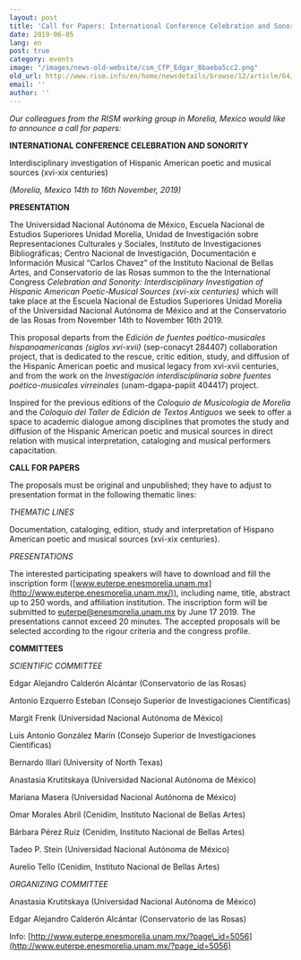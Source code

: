 ```yaml
---
layout: post
title: 'Call for Papers: International Conference Celebration and Sonority (Morelia, Mexico 14th to 16th November, 2019)'
date: 2019-06-05
lang: en
post: true
category: events
image: "/images/news-old-website/csm_CfP_Edgar_8baeba5cc2.png"
old_url: http://www.rism.info/en/home/newsdetails/browse/12/article/64/call-for-papers-international-conference-celebration-and-sonority-morelia-mexico-14th-to-16th-nov.html
email: ''
author: ''
---
```


_Our colleagues from the RISM working group in Morelia, Mexico would like to announce a call for papers:_

**INTERNATIONAL CONFERENCE CELEBRATION AND SONORITY**

Interdisciplinary investigation of Hispanic American poetic and musical sources (xvi-xix centuries)

_(Morelia, Mexico 14th to 16th November, 2019)_

**PRESENTATION**

The Universidad Nacional Autónoma de México, Escuela Nacional de Estudios Superiores Unidad Morelia, Unidad de Investigación sobre Representaciones Culturales y Sociales, Instituto de Investigaciones Bibliográficas; Centro Nacional de Investigación, Documentación e Información Musical “Carlos Chavez” of the Instituto Nacional de Bellas Artes, and Conservatorio de las Rosas summon to the the International Congress _Celebration and Sonority: Interdisciplinary Investigation of Hispanic American Poetic-Musical Sources (xvi-xix centuries)_ which will take place at the Escuela Nacional de Estudios Superiores Unidad Morelia of the Universidad Nacional Autónoma de México and at the Conservatorio de las Rosas from November 14th to November 16th 2019.

This proposal departs from the _Edición de fuentes poético-musicales hispanoamericanas (siglos xvi-xvii)_ (sep-conacyt 284407) collaboration project, that is dedicated to the rescue, critic edition, study, and diffusion of the Hispanic American poetic and musical legacy from xvi-xvii centuries, and from the work on the _Investigación interdisciplinaria sobre fuentes poético-musicales virreinales_ (unam-dgapa-papiit 404417) project.

Inspired for the previous editions of the _Coloquio de Musicología de Morelia_ and the _Coloquio del Taller de Edición de Textos Antiguos_ we seek to offer a space to academic dialogue among disciplines that promotes the study and diffusion of the Hispanic American poetic and musical sources in direct relation with musical interpretation, cataloging and musical performers capacitation.

**CALL FOR PAPERS**

The proposals must be original and unpublished; they have to adjust to presentation format in the following thematic lines:

_THEMATIC LINES_

Documentation, cataloging, edition, study and interpretation of Hispano American poetic and musical sources (xvi-xix centuries).

_PRESENTATIONS_

The interested participating speakers will have to download and fill the inscription form ([www.euterpe.enesmorelia.unam.mx](http://www.euterpe.enesmorelia.unam.mx/)), including name, title, abstract up to 250 words, and affiliation institution. The inscription form will be submitted to [euterpe@enesmorelia.unam.mx](mailto:euterpe@enesmorelia.unam.mx) by June 17 2019. The presentations cannot exceed 20 minutes. The accepted proposals will be selected according to the rigour criteria and the congress profile.

**COMMITTEES**

_SCIENTIFIC COMMITTEE_

Edgar Alejandro Calderón Alcántar (Conservatorio de las Rosas)

Antonio Ezquerro Esteban (Consejo Superior de Investigaciones Científicas)

Margit Frenk (Universidad Nacional Autónoma de México)

Luis Antonio González Marín (Consejo Superior de Investigaciones Científicas)

Bernardo Illari (University of North Texas)

Anastasia Krutitskaya (Universidad Nacional Autónoma de México)

Mariana Masera (Universidad Nacional Autónoma de México)

Omar Morales Abril (Cenidim, Instituto Nacional de Bellas Artes)

Bárbara Pérez Ruiz (Cenidim, Instituto Nacional de Bellas Artes)

Tadeo P. Stein (Universidad Nacional Autónoma de México)

Aurelio Tello (Cenidim, Instituto Nacional de Bellas Artes)

_ORGANIZING COMMITTEE_

Anastasia Krutitskaya (Universidad Nacional Autónoma de México)

Edgar Alejandro Calderón Alcántar (Conservatorio de las Rosas)

Info: [http://www.euterpe.enesmorelia.unam.mx/?page\_id=5056](http://www.euterpe.enesmorelia.unam.mx/?page_id=5056)

